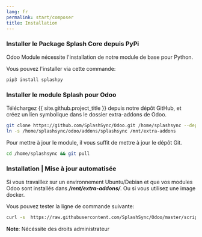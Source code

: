 ```yaml
---
lang: fr
permalink: start/composer
title: Installation
---
```


### Installer le Package Splash Core depuis PyPi

Odoo Module nécessite l'installation de notre module de base pour Python.

Vous pouvez l'installer via cette commande:

```bash
pip3 install splashpy
```

### Installer le module Splash pour Odoo

Téléchargez {{ site.github.project_title }} depuis notre dépôt GitHub, et créez un lien symbolique dans le dossier extra-addons de Odoo.

```bash
git clone https://github.com/SplashSync/Odoo.git /home/splashsync --depth=1
ln -s /home/splashsync/odoo/addons/splashsync /mnt/extra-addons
```

Pour mettre à jour le module, il vous suffit de mettre à jour le dépôt Git.

```bash
cd /home/splashsync && git pull
```

### Installation | Mise à jour automatisée 

Si vous travaillez sur un environnement Ubuntu/Debian et que vos modules Odoo sont installés dans ***/mnt/extra-addons/***.
Ou si vous utilisez une image docker.

Vous pouvez tester la ligne de commande suivante: 

```bash
curl -s  https://raw.githubusercontent.com/SplashSync/Odoo/master/scripts/install.sh | bash
```

**Note**: Nécéssite des droits administrateur